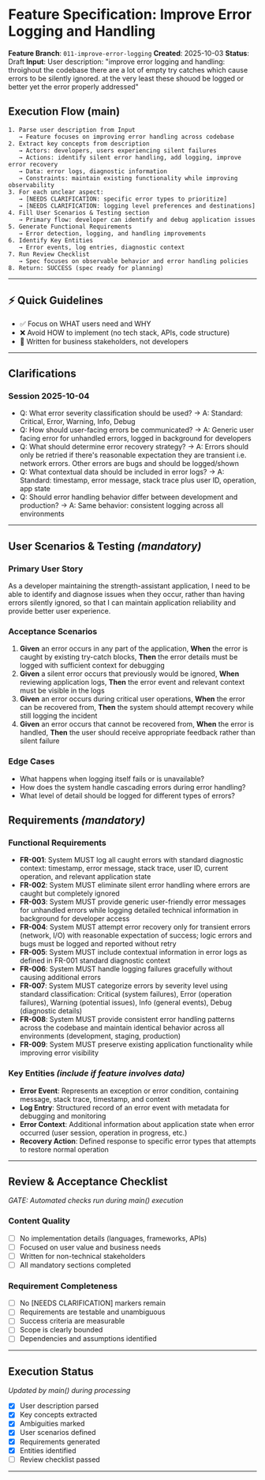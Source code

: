 # Feature Specification: Improve Error Logging and Handling

**Feature Branch**: `011-improve-error-logging`
**Created**: 2025-10-03
**Status**: Draft
**Input**: User description: "improve error logging and handling: throighout the codebase there are a lot of empty try catches which cause errors to be silently ignored. at the very least these shouod be logged or better yet the error properly addressed"

## Execution Flow (main)

```
1. Parse user description from Input
   → Feature focuses on improving error handling across codebase
2. Extract key concepts from description
   → Actors: developers, users experiencing silent failures
   → Actions: identify silent error handling, add logging, improve error recovery
   → Data: error logs, diagnostic information
   → Constraints: maintain existing functionality while improving observability
3. For each unclear aspect:
   → [NEEDS CLARIFICATION: specific error types to prioritize]
   → [NEEDS CLARIFICATION: logging level preferences and destinations]
4. Fill User Scenarios & Testing section
   → Primary flow: developer can identify and debug application issues
5. Generate Functional Requirements
   → Error detection, logging, and handling improvements
6. Identify Key Entities
   → Error events, log entries, diagnostic context
7. Run Review Checklist
   → Spec focuses on observable behavior and error handling policies
8. Return: SUCCESS (spec ready for planning)
```

---

## ⚡ Quick Guidelines

- ✅ Focus on WHAT users need and WHY
- ❌ Avoid HOW to implement (no tech stack, APIs, code structure)
- 👥 Written for business stakeholders, not developers

---

## Clarifications

### Session 2025-10-04

- Q: What error severity classification should be used? → A: Standard: Critical, Error, Warning, Info, Debug
- Q: How should user-facing errors be communicated? → A: Generic user facing error for unhandled errors, logged in background for developers
- Q: What should determine error recovery strategy? → A: Errors should only be retried if there's reasonable expectation they are transient i.e. network errors. Other errors are bugs and should be logged/shown
- Q: What contextual data should be included in error logs? → A: Standard: timestamp, error message, stack trace plus user ID, operation, app state
- Q: Should error handling behavior differ between development and production? → A: Same behavior: consistent logging across all environments

---

## User Scenarios & Testing _(mandatory)_

### Primary User Story

As a developer maintaining the strength-assistant application, I need to be able to identify and diagnose issues when they occur, rather than having errors silently ignored, so that I can maintain application reliability and provide better user experience.

### Acceptance Scenarios

1. **Given** an error occurs in any part of the application, **When** the error is caught by existing try-catch blocks, **Then** the error details must be logged with sufficient context for debugging
2. **Given** a silent error occurs that previously would be ignored, **When** reviewing application logs, **Then** the error event and relevant context must be visible in the logs
3. **Given** an error occurs during critical user operations, **When** the error can be recovered from, **Then** the system should attempt recovery while still logging the incident
4. **Given** an error occurs that cannot be recovered from, **When** the error is handled, **Then** the user should receive appropriate feedback rather than silent failure

### Edge Cases

- What happens when logging itself fails or is unavailable?
- How does the system handle cascading errors during error handling?
- What level of detail should be logged for different types of errors?

## Requirements _(mandatory)_

### Functional Requirements

- **FR-001**: System MUST log all caught errors with standard diagnostic context: timestamp, error message, stack trace, user ID, current operation, and relevant application state
- **FR-002**: System MUST eliminate silent error handling where errors are caught but completely ignored
- **FR-003**: System MUST provide generic user-friendly error messages for unhandled errors while logging detailed technical information in background for developer access
- **FR-004**: System MUST attempt error recovery only for transient errors (network, I/O) with reasonable expectation of success; logic errors and bugs must be logged and reported without retry
- **FR-005**: System MUST include contextual information in error logs as defined in FR-001 standard diagnostic context
- **FR-006**: System MUST handle logging failures gracefully without causing additional errors
- **FR-007**: System MUST categorize errors by severity level using standard classification: Critical (system failures), Error (operation failures), Warning (potential issues), Info (general events), Debug (diagnostic details)
- **FR-008**: System MUST provide consistent error handling patterns across the codebase and maintain identical behavior across all environments (development, staging, production)
- **FR-009**: System MUST preserve existing application functionality while improving error visibility

### Key Entities _(include if feature involves data)_

- **Error Event**: Represents an exception or error condition, containing message, stack trace, timestamp, and context
- **Log Entry**: Structured record of an error event with metadata for debugging and monitoring
- **Error Context**: Additional information about application state when error occurred (user session, operation in progress, etc.)
- **Recovery Action**: Defined response to specific error types that attempts to restore normal operation

---

## Review & Acceptance Checklist

_GATE: Automated checks run during main() execution_

### Content Quality

- [ ] No implementation details (languages, frameworks, APIs)
- [ ] Focused on user value and business needs
- [ ] Written for non-technical stakeholders
- [ ] All mandatory sections completed

### Requirement Completeness

- [ ] No [NEEDS CLARIFICATION] markers remain
- [ ] Requirements are testable and unambiguous
- [ ] Success criteria are measurable
- [ ] Scope is clearly bounded
- [ ] Dependencies and assumptions identified

---

## Execution Status

_Updated by main() during processing_

- [x] User description parsed
- [x] Key concepts extracted
- [x] Ambiguities marked
- [x] User scenarios defined
- [x] Requirements generated
- [x] Entities identified
- [ ] Review checklist passed

---